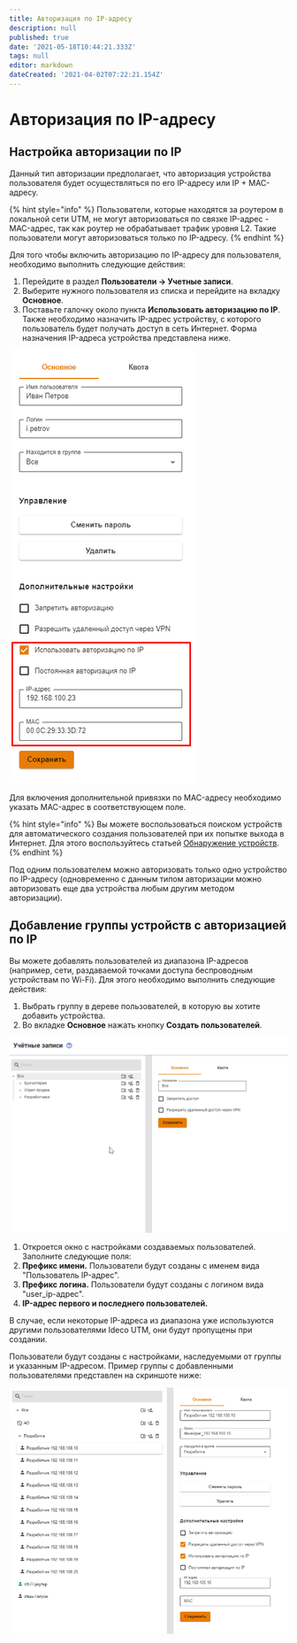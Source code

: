 ```yaml
---
title: Авторизация по IP-адресу
description: null
published: true
date: '2021-05-18T10:44:21.333Z'
tags: null
editor: markdown
dateCreated: '2021-04-02T07:22:21.154Z'
---
```


# Авторизация по IP-адресу

## Настройка авторизации по IP

Данный тип авторизации предполагает, что авторизация устройства пользователя будет осуществляться по его IP-адресу или IP + MAC-адресу.

{% hint style="info" %}
Пользователи, которые находятся за роутером в локальной сети UTM, не могут авторизоваться по связке IP-адрес - MAC-адрес, так как роутер не обрабатывает трафик уровня L2. Такие пользователи могут авторизоваться только по IP-адресу.
{% endhint %}

Для того чтобы включить авторизацию по IP-адресу для пользователя, необходимо выполнить следующие действия:

1. Перейдите в раздел **Пользователи -&gt; Учетные записи**. 
2. Выберите нужного пользователя из списка и перейдите на вкладку **Основное**. 
3. Поставьте галочку около пункта **Использовать авторизацию по IP**. Также необходимо назначить IP-адрес устройству, с которого пользователь будет получать доступ в сеть Интернет. Форма назначения IP-адреса устройства представлена ниже.

![](../../../.gitbook/assets/ip+mac_01.png)

Для включения дополнительной привязки по MAC-адресу необходимо указать MAC-адрес в соответствующем поле.

{% hint style="info" %}
Вы можете воспользоваться поиском устройств для автоматического создания пользователей при их попытке выхода в Интернет. Для этого воспользуйтесь статьей [Обнаружение устройств](../device-discovery.md).
{% endhint %}

Под одним пользователем можно авторизовать только одно устройство по IP-адресу \(одновременно с данным типом авторизации можно авторизовать еще два устройства любым другим методом авторизации\).

## Добавление группы устройств с авторизацией по IP

Вы можете добавлять пользователей из диапазона IP-адресов \(например, сети, раздаваемой точками доступа беспроводным устройствам по Wi-Fi\). Для этого необходимо выполнить следующие действия:

1. Выбрать группу в дереве пользователей, в которую вы хотите добавить устройства.
2. Во вкладке **Основное** нажать кнопку **Создать пользователей**.

![](../../../.gitbook/assets/add-user-to-group.gif)

1. Откроется окно с настройками создаваемых пользователей. Заполните следующие поля:
2. **Префикс имени.** Пользователи будут созданы с именем вида "Пользователь IP-адрес".
3. **Префикс логина.** Пользователи будут созданы с логином вида "user\_ip-адрес".
4. **IP-адрес первого и последнего пользователей.**

В случае, если некоторые IP-адреса из диапазона уже используются другими пользователями Ideco UTM, они будут пропущены при создании.

Пользователи будут созданы с настройками, наследуемыми от группы и указанным IP-адресом. Пример группы с добавленными пользователями представлен на скриншоте ниже:

![](../../../.gitbook/assets/auto_user_01.png)

